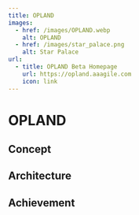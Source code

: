 ```yaml
---
title: OPLAND
images:
  - href: /images/OPLAND.webp
    alt: OPLAND
  - href: /images/star_palace.png
    alt: Star Palace
url:
  - title: OPLAND Beta Homepage
    url: https://opland.aaagile.com
    icon: link
---
```


# OPLAND

## Concept

## Architecture

## Achievement

